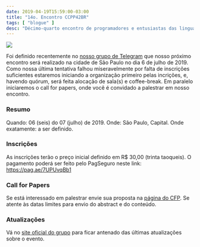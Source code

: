 ```yaml
---
date: 2019-04-19T15:59:00-03:00
title: "14o. Encontro CCPP42BR"
tags: [ "blogue" ]
desc: "Décimo-quarto encontro de programadores e entusiastas das linguagens C e C++ a ser realizada em algum local em São Paulo Capital no dia 6 de julho de 2019."
---
```

![](/images/aq26Lai.jpg)

Foi definido recentemente no [nosso grupo de Telegram](https://t.me/ccppbrasil) que nosso próximo encontro será realizado na cidade de São Paulo no dia 6 de julho de 2019. Como nossa última tentativa falhou miseravelmente por falta de inscrições suficientes estaremos iniciando a organização primeiro pelas incrições, e, havendo quórum, será feita alocação de sala(s) e coffee-break. Em paralelo iniciaremos o call for papers, onde você é convidado a palestrar em nosso encontro.

### Resumo

Quando: 06 (seis) do 07 (julho) de 2019.
Onde: São Paulo, Capital.
Onde exatamente: a ser definido.

### Inscrições

As inscrições terão o preço inicial definido em R$ 30,00 (trinta taoqueis). O pagamento poderá ser feito pelo PagSeguro neste link: https://pag.ae/7UPUvqBb1

### Call for Papers

Se está interessado em palestrar envie sua proposta na [página do CFP](https://easychair.org/cfp/content.cgi?a=21794885). Se atente às datas limites para envio do abstract e do conteúdo.

### Atualizações

Vá no [site oficial do grupo](http://ccppbrasil.github.io/) para ficar antenado das últimas atualizações sobre o evento.
